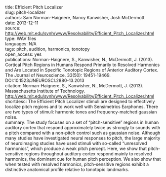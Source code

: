 title: Efficient Pitch Localizer  
slug: pitch-localizer  
authors: Sam Norman-Haignere, Nancy Kanwisher, Josh McDermott  
date: 2013-12-11  
source: http://web.mit.edu/svnh/www/Resolvability/Efficient_Pitch_Localizer.html  
type: WAV files  
languages: N/A    
tags: pitch, audition, harmonics, tonotopy     
open_access: yes  
publications: Norman-Haignere, S., Kanwisher, N., McDermott, J. (2013). Cortical Pitch Regions in Humans Respond Primarily to Resolved Harmonics and Are Located in Specific Tonotopic Regions of Anterior Auditory Cortex. The Journal of Neuroscience. 33(50): 19451-19469. DOI:10.1523/JNEUROSCI.2880-13.2013  
citation: Norman-Haignere, S., Kanwisher, N., McDermott, J. (2013). Massachusetts Institute of Technology. http://web.mit.edu/svnh/www/Resolvability/Efficient_Pitch_Localizer.html  
shortdesc: The Efficient Pitch Localizer stimuli are designed to effectively localize pitch regions and to work well with Sensimetrics Earphones. There are two types of stimuli: harmonic tones and frequency-matched gaussian noise.  
summary: The study focuses on a set of “pitch-sensitive” regions in human auditory cortex that respond approximately twice as strongly to sounds with a pitch compared with a non-pitch control such as gaussian noise. Although many studies have investigated neural responses to pitch, the large majority of neuroimaging studies have used stimuli with so-called “unresolved harmonics”, which produce a weak pitch percept. Here, we show that pitch-sensitive regions throughout auditory cortex respond mainly to resolved harmonics, the dominant cue for human pitch perception. We also show that when tested with resolved harmonics, pitch-sensitive regions exhibit a distinctive anatomical profile relative to tonotopic landmarks.  
